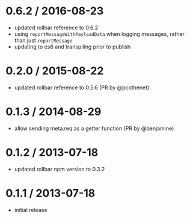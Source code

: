 0.6.2 / 2016-08-23
==================
  * updated rollbar reference to 0.6.2
  * using `reportMessageWithPayloadData` when logging messages, rather than just `reportMessage`
  * updating to es6 and transpiling prior to publish

0.2.0 / 2015-08-22
==================
  * updated rollbar reference to 0.5.6 (PR by @pcothenet)

0.1.3 / 2014-08-29
==================
  * allow sending meta.req as a getter function (PR by @benjamine)

0.1.2 / 2013-07-18
==================
  * updated rollbar npm version to 0.3.2

0.1.1 / 2013-07-18
==================
  * initial release
